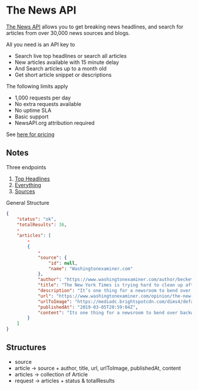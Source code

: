 # The News API

[The News API](https://newsapi.org/) allows you to get breaking news headlines, and search for articles from over 30,000 news sources and blogs.

All you need is an API key to

* Search live top headlines or search all articles
* New articles available with 15 minute delay
* And Search articles up to a month old
* Get short article snippet or descriptions

The following limits apply

* 1,000 requests per day
* No extra requests available
* No uptime SLA
* Basic support
* NewsAPI.org attribution required

See [here for pricing](https://newsapi.org/pricing)

## Notes

Three endpoints

1. [Top Headlines](https://newsapi.org/docs/endpoints/top-headlines)
2. [Everything](https://newsapi.org/docs/endpoints/everything)
3. [Sources](https://newsapi.org/docs/endpoints/sources)

General Structure

```json
{
    "status": "ok",
    "totalResults": 36,
    -
    "articles": [
        -
        {
            -
            "source": {
                "id": null,
                "name": "Washingtonexaminer.com"
            },
            "author": "https://www.washingtonexaminer.com/author/becket-adams",
            "title": "The New York Times is trying hard to clean up after AOC's Green New Deal mess - Washington Examiner",
            "description": "It’s one thing for a newsroom to bend over backward and puff up a member of Congress. It’s another thing entirely to help that lawmaker push a lie.",
            "url": "https://www.washingtonexaminer.com/opinion/the-new-york-times-is-trying-hard-to-clean-up-after-aocs-green-new-deal-mess",
            "urlToImage": "https://mediadc.brightspotcdn.com/dims4/default/a1ee1e3/2147483647/strip/true/crop/2290x1202+0+0/resize/1200x630!/quality/90/?url=https%3A%2F%2Fmediadc.brightspotcdn.com%2F92%2Fab%2F23f9b7b84f76b964c4bd53007575%2Faoc-nyt.jpg",
            "publishedAt": "2019-03-05T20:59:04Z",
            "content": "Its one thing for a newsroom to bend over backward and puff up a member of Congress. Its another thing entirely to help that lawmaker push a lie. The New York Times did exactly that when it published a servile bit of spin this week in service of Rep. Alexand… [+3153 chars]"
        }
    ]
}
```

## Structures

* source
* article -> source + author, title, url, urlToImage, publishedAt, content
* articles -> collection of Article
* request -> articles + status & totalResults
